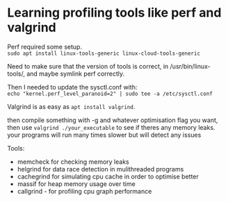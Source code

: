 # Learning profiling tools like perf and valgrind

Perf required some setup.  
```sudo apt install linux-tools-generic linux-cloud-tools-generic```  


Need to make sure that the version of tools is correct, in /usr/bin/linux-tools/, and maybe symlink perf correctly.

Then I needed to update the sysctl.conf with:  
```echo "kernel.perf_level_paranoid=2" | sudo tee -a /etc/sysctl.conf```


Valgrind is as easy as ```apt install valgrind```. 

then compile something with -g and whatever optimisation flag you want, then use ```valgrind ./your_executable``` to see if theres any memory leaks. your programs will run many times slower but will detect any issues

Tools:
- memcheck for checking memory leaks
- helgrind for data race detection in mulithreaded programs
- cachegrind for simulating cpu cache in order to optimise better
- massif for heap memory usage over time
- callgrind - for profiling cpu graph performance